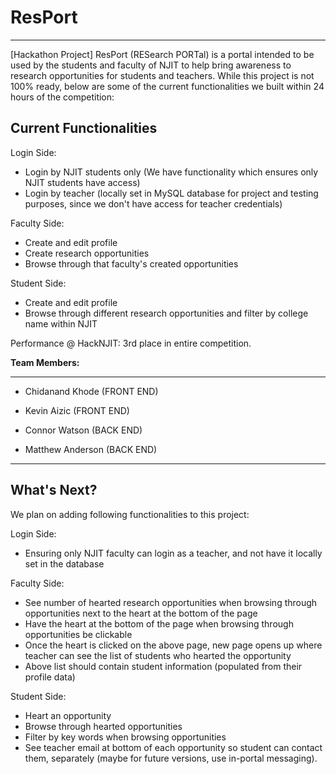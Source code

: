 # ResPort
------
[Hackathon Project] ResPort (RESearch PORTal) is a portal intended to be used by the students and faculty of NJIT to help bring awareness to research opportunities for students and teachers. While this project is not 100% ready, below are some of the current functionalities we built within 24 hours of the competition:

Current Functionalities
---

Login Side:
 - Login by NJIT students only (We have functionality which ensures only NJIT students have access)
 - Login by teacher (locally set in MySQL database for project and testing purposes, since we don't have access for teacher credentials)
 
Faculty Side: 
 - Create and edit profile
 - Create research opportunities
 - Browse through that faculty's created opportunities
 
Student Side: 
 - Create and edit profile
 - Browse through different research opportunities and filter by college name within NJIT


Performance @ HackNJIT: 3rd place in entire competition.

**Team Members:**

------

- Chidanand Khode   (FRONT END)
 
- Kevin Aizic       (FRONT END)
 
- Connor Watson     (BACK END)
 
- Matthew Anderson  (BACK END)

------

What's Next?
---

We plan on adding following functionalities to this project:

Login Side:
 - Ensuring only NJIT faculty can login as a teacher, and not have it locally set in the database

Faculty Side:
 - See number of hearted research opportunities when browsing through opportunities next to the heart at the bottom of the page
 - Have the heart at the bottom of the page when browsing through opportunities be clickable
 - Once the heart is clicked on the above page, new page opens up where teacher can see the list of students who hearted the opportunity
 - Above list should contain student information (populated from their profile data)

Student Side:
 - Heart an opportunity 
 - Browse through hearted opportunities
 - Filter by key words when browsing opportunities
 - See teacher email at bottom of each opportunity so student can contact them, separately (maybe for future versions, use in-portal messaging).
